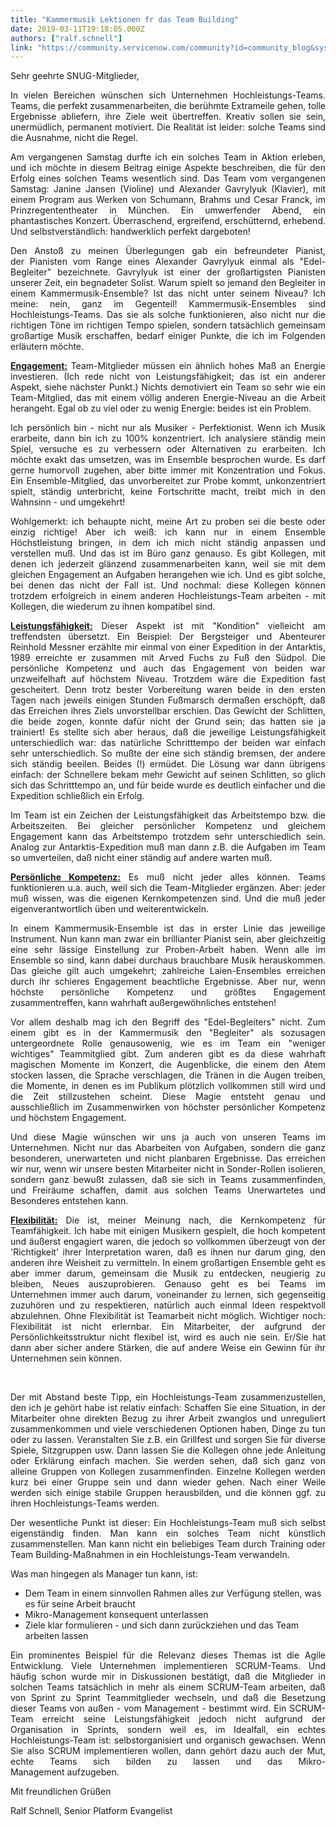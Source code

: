 ```yaml
---
title: "Kammermusik Lektionen fr das Team Building"
date: 2019-03-11T19:18:05.000Z
authors: ["ralf.schnell"]
link: "https://community.servicenow.com/community?id=community_blog&sys_id=3b9f42b6db843b40f7fca851ca961972"
---
```

<p>Sehr geehrte SNUG-Mitglieder,</p>
<p style="text-align: justify;">In vielen Bereichen wünschen sich Unternehmen Hochleistungs-Teams. Teams, die perfekt zusammenarbeiten, die berühmte Extrameile gehen, tolle Ergebnisse abliefern, ihre Ziele weit übertreffen. Kreativ sollen sie sein, unermüdlich, permanent motiviert. Die Realität ist leider: solche Teams sind die Ausnahme, nicht die Regel.</p>
<p style="text-align: justify;">Am vergangenen Samstag durfte ich ein solches Team in Aktion erleben, und ich möchte in diesem Beitrag einige Aspekte beschreiben, die für den Erfolg eines solchen Teams wesentlich sind. Das Team vom vergangenen Samstag: Janine Jansen (Violine) und Alexander Gavrylyuk (Klavier), mit einem Program aus Werken von Schumann, Brahms und Cesar Franck, im Prinzregententheater in München. Ein umwerfender Abend, ein phantastisches Konzert. Überraschend, ergreifend, erschütternd, erhebend. Und selbstverständlich: handwerklich perfekt dargeboten!</p>
<p style="text-align: justify;">Den Anstoß zu meinen Überlegungen gab ein befreundeter Pianist, der Pianisten vom Range eines Alexander Gavrylyuk einmal als &#34;Edel-Begleiter&#34; bezeichnete. Gavrylyuk ist einer der großartigsten Pianisten unserer Zeit, ein begnadeter Solist. Warum spielt so jemand den Begleiter in einem Kammermusik-Ensemble? Ist das nicht unter seinem Niveau? Ich meine: nein, ganz im Gegenteil! Kammermusik-Ensembles sind Hochleistungs-Teams. Das sie als solche funktionieren, also nicht nur die richtigen Töne im richtigen Tempo spielen, sondern tatsächlich gemeinsam großartige Musik erschaffen, bedarf einiger Punkte, die ich im Folgenden erläutern möchte.</p>
<p style="text-align: justify;"><span style="text-align: justify;"><strong><span style="text-decoration: underline;">Engagement:</span> </strong>Team-Mitglieder müssen ein ähnlich hohes Maß an Energie investieren. (Ich rede nicht von Leistungsfähigkeit; das ist ein anderer Aspekt, siehe nächster Punkt.) Nichts demotiviert ein Team so sehr wie ein Team-Mitglied, das mit einem völlig anderen Energie-Niveau an die Arbeit herangeht. Egal ob zu viel oder zu wenig Energie: beides ist ein Problem.</span></p>
<p style="text-align: justify;"><span style="text-align: justify;">Ich persönlich bin - nicht nur als Musiker - Perfektionist. Wenn ich Musik erarbeite, dann bin ich zu 100% konzentriert. Ich analysiere ständig mein Spiel, versuche es zu verbessern oder Alternativen zu erarbeiten. Ich möchte exakt das umsetzen, was im Ensemble besprochen wurde. Es darf gerne humorvoll zugehen, aber bitte immer mit Konzentration und Fokus. Ein Ensemble-Mitglied, das unvorbereitet zur Probe kommt, unkonzentriert spielt, ständig unterbricht, keine Fortschritte macht, treibt mich in den Wahnsinn - und umgekehrt!</span></p>
<p style="text-align: justify;"><span style="text-align: justify;">Wohlgemerkt: ich behaupte nicht, meine Art zu proben sei die beste oder einzig richtige! Aber ich weiß: ich kann nur in einem Ensemble Höchstleistung bringen, in dem ich mich nicht ständig anpassen und verstellen muß. Und das ist im Büro ganz genauso. Es gibt Kollegen, mit denen ich jederzeit glänzend zusammenarbeiten kann, weil sie mit dem gleichen Engagement an Aufgaben herangehen wie ich. Und es gibt solche, bei denen das nicht der Fall ist. Und nochmal: diese Kollegen können trotzdem erfolgreich in einem anderen Hochleistungs-Team arbeiten - mit Kollegen, die wiederum zu ihnen kompatibel sind.</span></p>
<p style="text-align: justify;"><span style="text-align: justify;"><strong><span style="text-decoration: underline;">Leistungsfähigkeit:</span></strong> Dieser Aspekt ist mit &#34;Kondition&#34; vielleicht am treffendsten übersetzt. Ein Beispiel: Der Bergsteiger und Abenteurer Reinhold Messner erzählte mir einmal von einer Expedition in der Antarktis, 1989 erreichte er zusammen mit Arved Fuchs zu Fuß den Südpol. Die persönliche Kompetenz und auch das Engagement von beiden war unzweifelhaft auf höchstem Niveau. Trotzdem wäre die Expedition fast gescheitert. Denn trotz bester Vorbereitung waren beide in den ersten Tagen nach jeweils einigen Stunden Fußmarsch dermaßen erschöpft, daß das Erreichen ihres Ziels unvorstellbar erschien. Das Gewicht der Schlitten, die beide zogen, konnte dafür nicht der Grund sein; das hatten sie ja trainiert! Es stellte sich aber heraus, daß die jeweilige Leistungsfähigkeit unterschiedlich war: das natürliche Schritttempo der beiden war einfach sehr unterschiedlich. So mußte der eine sich ständig bremsen, der andere sich ständig beeilen. Beides (!) ermüdet. Die Lösung war dann übrigens einfach: der Schnellere bekam mehr Gewicht auf seinen Schlitten, so glich sich das Schritttempo an, und für beide wurde es deutlich einfacher und die Expedition schließlich ein Erfolg.</span></p>
<p style="text-align: justify;"><span style="text-align: justify;">Im Team ist ein Zeichen der Leistungsfähigkeit das Arbeitstempo bzw. die Arbeitszeiten. Bei gleicher persönlicher Kompetenz und gleichem Engagement kann das Arbeitstempo trotzdem sehr unterschiedlich sein. Analog zur Antarktis-Expedition muß man dann z.B. die Aufgaben im Team so umverteilen, daß nicht einer ständig auf andere warten muß.</span></p>
<p style="text-align: justify;"><span style="text-align: justify;"><span style="text-decoration: underline;"><strong>Persönliche Kompetenz:</strong></span> Es muß nicht jeder alles können. Teams funktionieren u.a. auch, weil sich die Team-Mitglieder ergänzen. Aber: jeder muß wissen, was die eigenen Kernkompetenzen sind. Und die muß jeder eigenverantwortlich üben und weiterentwickeln.</span></p>
<p style="text-align: justify;"><span style="text-align: justify;">In einem Kammermusik-Ensemble ist das in erster Linie das jeweilige Instrument. Nun kann man zwar ein brillianter Pianist sein, aber gleichzeitig eine sehr lässige Einstellung zur Proben-Arbeit haben. Wenn alle im Ensemble so sind, kann dabei durchaus brauchbare Musik herauskommen. Das gleiche gilt auch umgekehrt; zahlreiche Laien-Ensembles erreichen durch ihr schieres Engagement beachtliche Ergebnisse. Aber nur, wenn höchste persönliche Kompetenz und größtes Engagement zusammentreffen, kann wahrhaft außergewöhnliches entstehen!</span></p>
<p style="text-align: justify;"><span style="text-align: justify;">Vor allem deshalb mag ich den Begriff des &#34;Edel-Begleiters&#34; nicht. Zum einem gibt es in der Kammermusik den &#34;Begleiter&#34; als sozusagen untergeordnete Rolle genausowenig, wie es im Team ein &#34;weniger wichtiges&#34; Teammitglied gibt. Zum anderen gibt es da diese wahrhaft magischen Momente im Konzert, die Augenblicke, die einem den Atem stocken lassen, die Sprache verschlagen, die Tränen in die Augen treiben, die Momente, in denen es im Publikum plötzlich vollkommen still wird und die Zeit stillzustehen scheint. Diese Magie entsteht genau und ausschließlich im Zusammenwirken von höchster persönlicher Kompetenz und höchstem Engagement.</span></p>
<p style="text-align: justify;"><span style="text-align: justify;">Und diese Magie wünschen wir uns ja auch von unseren Teams im Unternehmen. Nicht nur das Abarbeiten von Aufgaben, sondern die ganz besonderen, unerwarteten und nicht planbaren Ergebnisse. Das erreichen wir nur, wenn wir unsere besten Mitarbeiter nicht in Sonder-Rollen isolieren, sondern ganz bewußt zulassen, daß sie sich in Teams zusammenfinden, und Freiräume schaffen, damit aus solchen Teams Unerwartetes und Besonderes entstehen kann.</span></p>
<p style="text-align: justify;"><span style="text-align: justify;"><span style="text-decoration: underline;"><strong>Flexibilität:</strong></span> Die ist, meiner Meinung nach, die Kernkompetenz für Teamfähigkeit. Ich habe mit einigen Musikern gespielt, die hoch kompetent und äußerst engagiert waren, die jedoch so vollkommen überzeugt von der &#39;Richtigkeit&#39; ihrer Interpretation waren, daß es ihnen nur darum ging, den anderen ihre Weisheit zu vermitteln. In einem großartigen Ensemble geht es aber immer darum, gemeinsam die Musik zu entdecken, neugierig zu bleiben, Neues auszuprobieren. Genauso geht es bei Teams im Unternehmen immer auch darum, voneinander zu lernen, sich gegenseitig zuzuhören und zu respektieren, natürlich auch einmal Ideen respektvoll abzulehnen. Ohne Flexibilität ist Teamarbeit nicht möglich. Wichtiger noch: Flexibilität ist nicht erlernbar. Ein Mitarbeiter, der aufgrund der Persönlichkeitsstruktur nicht flexibel ist, wird es auch nie sein. Er/Sie hat dann aber sicher andere Stärken, die auf andere Weise ein Gewinn für ihr Unternehmen sein können.</span></p>
<p style="text-align: justify;"> </p>
<p style="text-align: justify;"><span style="text-align: justify;">Der mit Abstand beste Tipp, ein Hochleistungs-Team zusammenzustellen, den ich je gehört habe ist relativ einfach: Schaffen Sie eine Situation, in der Mitarbeiter ohne direkten Bezug zu ihrer Arbeit zwanglos und unreguliert zusammenkommen und viele verschiedenen Optionen haben, Dinge zu tun oder zu lassen. Veranstalten Sie z.B. ein Grillfest und sorgen Sie für diverse Spiele, Sitzgruppen usw. Dann lassen Sie die Kollegen ohne jede Anleitung oder Erklärung einfach machen. Sie werden sehen, daß sich ganz von alleine Gruppen von Kollegen zusammenfinden. Einzelne Kollegen werden kurz bei einer Gruppe sein und dann wieder gehen. Nach einer Weile werden sich einige stabile Gruppen herausbilden, und die können ggf. zu ihren Hochleistungs-Teams werden.</span></p>
<p style="text-align: justify;"><span style="text-align: justify;">Der wesentliche Punkt ist dieser: Ein Hochleistungs-Team muß sich selbst eigenständig finden. Man kann ein solches Team nicht künstlich zusammenstellen. Man kann nicht ein beliebiges Team durch Training oder Team Building-Maßnahmen in ein Hochleistungs-Team verwandeln.</span></p>
<p style="text-align: justify;"><span style="text-align: justify;">Was man hingegen als Manager tun kann, ist:</span></p>
<ul><li><span style="text-align: justify;">Dem Team in einem sinnvollen Rahmen alles zur Verfügung stellen, was es für seine Arbeit braucht</span></li><li><span style="text-align: justify;">Mikro-Management konsequent unterlassen</span></li><li><span style="text-align: justify;">Ziele klar formulieren - und sich dann zurückziehen und das Team arbeiten lassen</span></li></ul>
<p style="text-align: justify;"><span style="text-align: justify;">Ein prominentes Beispiel für die Relevanz dieses Themas ist die Agile Entwicklung. Viele Unternehmen implementieren SCRUM-Teams. Und häufig schon wurde mir in Diskussionen bestätigt, daß die Mitglieder in solchen Teams tatsächlich in mehr als einem SCRUM-Team arbeiten, daß von Sprint zu Sprint Teammitglieder wechseln, und daß die Besetzung dieser Teams von außen - vom Management - bestimmt wird. Ein SCRUM-Team erreicht seine Leistungsfähigkeit jedoch nicht aufgrund der Organisation in Sprints, sondern weil es, im Idealfall, ein echtes Hochleistungs-Team ist: selbstorganisiert und organisch gewachsen. Wenn Sie also SCRUM implementieren wollen, dann gehört dazu auch der Mut, echte Teams sich bilden zu lassen und das Mikro-Management aufzugeben.</span></p>
<p><span style="text-align: justify;">Mit freundlichen Grüßen</span></p>
<p><span style="text-align: justify;">Ralf Schnell, Senior Platform Evangelist</span></p>